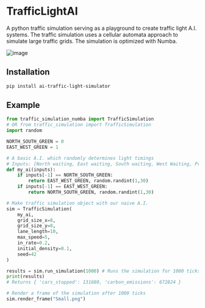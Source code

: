 # TrafficLightAI
A python traffic simulation serving as a playground to create traffic light A.I. systems. The traffic simulation uses a cellular automata approach to simulate large traffic grids. The simulation is optimized with Numba.

![image](https://user-images.githubusercontent.com/21147581/231293375-88a54f54-2462-4189-8153-8945c1621249.png)


## Installation

```sh
pip install ai-traffic-light-simulator
```

## Example

```py
from traffic_simulation_numba import TrafficSimulation
# OR from traffic_simulation import TrafficSimulation
import random

NORTH_SOUTH_GREEN = 0
EAST_WEST_GREEN = 1

# A basic A.I. which randomly determines light timings
# Inputs: [North waiting, East waiting, South waiting, West Waiting, Previous Light Direction]
def my_ai(inputs):
    if inputs[-1] == NORTH_SOUTH_GREEN:
        return EAST_WEST_GREEN, random.randint(1,30)
    if inputs[-1] == EAST_WEST_GREEN:
        return NORTH_SOUTH_GREEN, random.randint(1,30)

# Make traffic simulation object with our naive A.I.
sim = TrafficSimulation(
    my_ai, 
    grid_size_x=8,
    grid_size_y=8, 
    lane_length=10,
    max_speed=5, 
    in_rate=0.2, 
    initial_density=0.1, 
    seed=42
)

results = sim.run_simulation(1000) # Runs the simulation for 1000 ticks
print(results)
# Returns { 'cars_stopped': 131680, 'carbon_emissions': 672824 }

# Render a frame of the simulation after 1000 ticks
sim.render_frame("Small.png")
```
